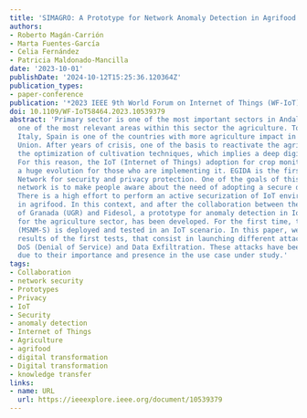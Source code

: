 ```yaml
---
title: 'SIMAGRO: A Prototype for Network Anomaly Detection in Agrifood IoT Environments'
authors:
- Roberto Magán-Carrión
- Marta Fuentes-García
- Celia Fernández
- Patricia Maldonado-Mancilla
date: '2023-10-01'
publishDate: '2024-10-12T15:25:36.120364Z'
publication_types:
- paper-conference
publication: '*2023 IEEE 9th World Forum on Internet of Things (WF-IoT)*'
doi: 10.1109/WF-IoT58464.2023.10539379
abstract: 'Primary sector is one of the most important sectors in Andalusia, being
  one of the most relevant areas within this sector the agriculture. Together with
  Italy, Spain is one of the countries with more agriculture impact in the European
  Union. After years of crisis, one of the basis to reactivate the agriculture is
  the optimization of cultivation techniques, which implies a deep digital transformation.
  For this reason, the IoT (Internet of Things) adoption for crop monitoring involves
  a huge evolution for those who are implementing it. EGIDA is the first Cervera Excelence
  Network for security and privacy protection. One of the goals of this collaboration
  network is to make people aware about the need of adopting a secure digital transformation.
  There is a high effort to perform an active securization of IoT environments, especially
  in agrifood. In this context, and after the collaboration between the University
  of Granada (UGR) and Fidesol, a prototype for anomaly detection in IoT networks
  for the agriculture sector, has been developed. For the first time, the MSNM-sensor
  (MSNM-S) is deployed and tested in an IoT scenario. In this paper, we present the
  results of the first tests, that consist in launching different attacks of two types:
  DoS (Denial of Service) and Data Exfiltration. These attacks have been selected
  due to their importance and presence in the use case under study.'
tags:
- Collaboration
- network security
- Prototypes
- Privacy
- IoT
- Security
- anomaly detection
- Internet of Things
- Agriculture
- agrifood
- digital transformation
- Digital transformation
- knowledge transfer
links:
- name: URL
  url: https://ieeexplore.ieee.org/document/10539379
---
```

